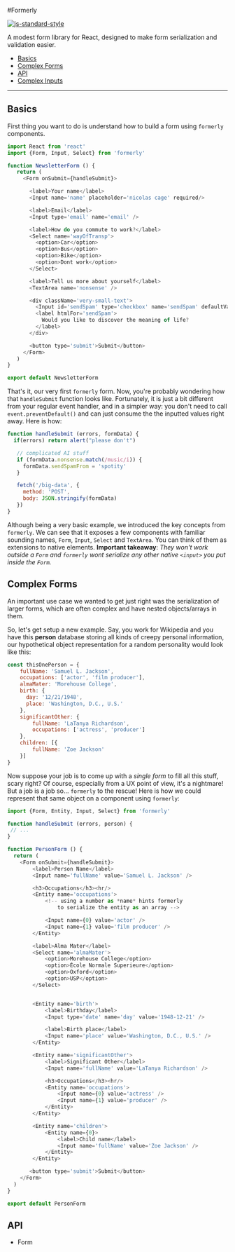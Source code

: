 #Formerly

[![js-standard-style](https://img.shields.io/badge/code%20style-standard-brightgreen.svg)](http://standardjs.com/)

A modest form library for React, designed to make form serialization and validation easier.

- [Basics](#basics)
- [Complex Forms](#complex-forms)
- [API](#api)
- [Complex Inputs](#complex-inputs)

---------------

## Basics

First thing you want to do is understand how to build a form using `formerly` components.

```js
import React from 'react'
import {Form, Input, Select} from 'formerly'

function NewsletterForm () {
   return (
     <Form onSubmit={handleSubmit}>

       <label>Your name</label>
       <Input name='name' placeholder='nicolas cage' required/>

       <label>Email</label>
       <Input type='email' name='email' />

       <label>How do you commute to work?</label>
       <Select name='wayOfTransp'>
         <option>Car</option>
         <option>Bus</option>
         <option>Bike</option>
         <option>Dont work</option>
       </Select>

       <label>Tell us more about yourself</label>
       <TextArea name='nonsense' />

       <div className='very-small-text'>
         <Input id='sendSpam' type='checkbox' name='sendSpam' defaultValue={true} />
         <label htmlFor='sendSpam'>
           Would you like to discover the meaning of life?
         </label>
       </div>

       <button type='submit'>Submit</button>
     </Form>
   )
}

export default NewsletterForm
```

That's it, our very first `formerly` form. Now, you're probably wondering how that `handleSubmit` function looks like.
Fortunately, it is just a bit different from your regular event handler, and in a simpler way: you don't need to call `event.preventDefault()` and can just consume the the inputted values right away. Here is how:

```js
function handleSubmit (errors, formData) {
  if(errors) return alert("please don't")

   // complicated AI stuff
   if (formData.nonsense.match(/music/i)) {
     formData.sendSpamFrom = 'spotity'
   }

   fetch('/big-data', {
     method: 'POST',
     body: JSON.stringify(formData)
   })
}
```

Although being a very basic example, we introduced the key concepts from `formerly`. We can see that it exposes a few components with familiar sounding names, `Form`, `Input`, `Select` and `TextArea`. You can think of them as extensions to native elements. **Important takeaway**: *They won't work outside a `Form` and `formerly` wont serialize any other native `<input>` you put inside the `Form`.*

## Complex Forms

An important use case we wanted to get just right was the serialization of larger forms, which are often complex and have nested objects/arrays in them.

So, let's get setup a new example. Say, you work for Wikipedia and you have this **person** database storing all kinds of creepy personal information, our hypothetical object representation for a random personality would look like this:

```js
const thisOnePerson = {
	fullName: 'Samuel L. Jackson',
	occupations: ['actor', 'film producer'],
	almaMater: 'Morehouse College',
	birth: {
	  day: '12/21/1948',
	  place: 'Washington, D.C., U.S.'
	},
	significantOther: {
		fullName: 'LaTanya Richardson',
		occupations: ['actress', 'producer']
	},
	children: [{
		fullName: 'Zoe Jackson'
	}]
}
```

Now suppose your job is to come up with a *single form* to fill all this stuff, scary right? Of course, especially from a UX point of view, it's a nightmare! But a job is a job so... `formerly` to the rescue! Here is how we could represent that same object on a component using `formerly`:

```js
import {Form, Entity, Input, Select} from 'formerly'

function handleSubmit (errors, person) {
 // ...
}

function PersonForm () {
  return (
    <Form onSubmit={handleSubmit}>
	    <label>Person Name</label>
	    <Input name='fullName' value='Samuel L. Jackson' />

		<h3>Occupations</h3><hr/>
		<Entity name='occupations'>
  		    <!-- using a number as *name* hints formerly
			    to serialize the entity as an array -->

		    <Input name={0} value='actor' />
		    <Input name={1} value='film producer' />
		</Entity>

		<label>Alma Mater</label>
		<Select name='almaMater'>
			<option>Morehouse College</option>
			<option>École Normale Superieure</option>
			<option>Oxford</option>
			<option>USP</option>
		</Select>


		<Entity name='birth'>
			<label>Birthday</label>
			<Input type='date' name='day' value='1948-12-21' />

			<label>Birth place</label>
			<Input name='place' value='Washington, D.C., U.S.' />
		</Entity>

		<Entity name='significantOther'>
		    <label>Significant Other</label>
		    <Input name='fullName' value='LaTanya Richardson' />

			<h3>Occupations</h3><hr/>
			<Entity name='occupations'>
			    <Input name={0} value='actress' />
			    <Input name={1} value='producer' />
			</Entity>
		</Entity>

		<Entity name='children'>
			<Entity name={0}>
				<label>Child name</label>
			    <Input name='fullName' value='Zoe Jackson' />
		    </Entity>
		</Entity>

       <button type='submit'>Submit</button>
    </Form>
  )
}

export default PersonForm
```

## API

- Form
